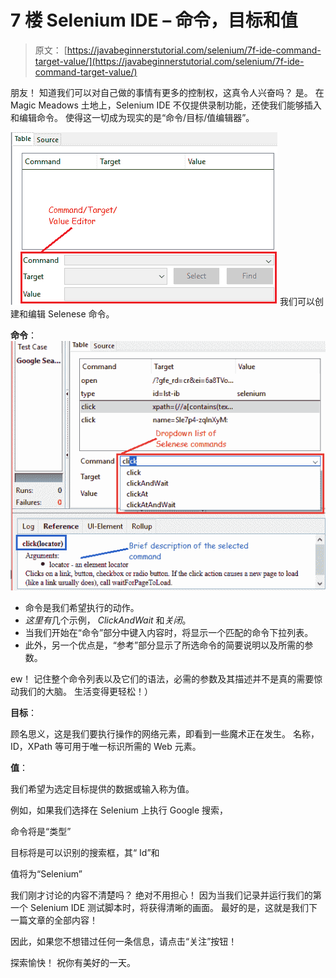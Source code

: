 # 7 楼 Selenium IDE – 命令，目标和值

> 原文： [https://javabeginnerstutorial.com/selenium/7f-ide-command-target-value/](https://javabeginnerstutorial.com/selenium/7f-ide-command-target-value/)

朋友！ 知道我们可以对自己做的事情有更多的控制权，这真令人兴奋吗？ 是。 在 Magic Meadows 土地上，Selenium IDE 不仅提供录制功能，还使我们能够插入和编辑命令。 使得这一切成为现实的是“命令/目标/值编辑器”。

![Command Target Value Editor](img/2d563b10edd3326823dd43b2a889c3ca.png)
我们可以创建和编辑 Selenese 命令。

**命令**：
![Command Dropdown](img/5f32cd4befbbeb17c6ced39f70e123dd.png)

*   命令是我们希望执行的动作。
*   *这里有*几个示例， *ClickAndWait* 和*关闭*。
*   当我们开始在“命令”部分中键入内容时，将显示一个匹配的命令下拉列表。
*   此外，另一个优点是，“参考”部分显示了所选命令的简要说明以及所需的参数。

ew！ 记住整个命令列表以及它们的语法，必需的参数及其描述并不是真的需要惊动我们的大脑。 生活变得更轻松！）

**目标**：

顾名思义，这是我们要执行操作的网络元素，即看到一些魔术正在发生。 名称，ID，XPath 等可用于唯一标识所需的 Web 元素。

**值**：

我们希望为选定目标提供的数据或输入称为值。

例如，如果我们选择在 Selenium 上执行 Google 搜索，

命令将是“类型”

目标将是可以识别的搜索框，其“ Id”和

值将为“Selenium”

我们刚才讨论的内容不清楚吗？ 绝对不用担心！ 因为当我们记录并运行我们的第一个 Selenium IDE 测试脚本时，将获得清晰的画面。 最好的是，这就是我们下一篇文章的全部内容！

因此，如果您不想错过任何一条信息，请点击“关注”按钮！

探索愉快！ 祝你有美好的一天。

